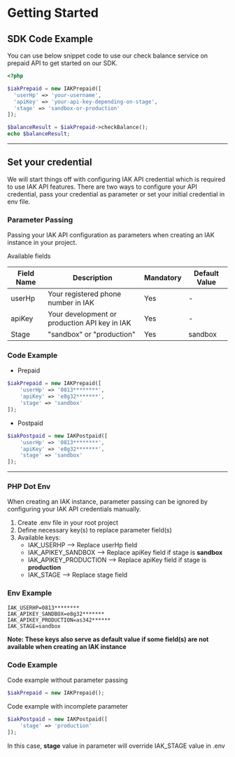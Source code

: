 # Getting Started

## SDK Code Example
You can use below snippet code to use our check balance service on prepaid API to get started on our SDK.
```php
<?php

$iakPrepaid = new IAKPrepaid([
  'userHp' => 'your-username',
  'apiKey' => 'your-api-key-depending-on-stage',
  'stage' => 'sandbox-or-production'
]);

$balanceResult = $iakPrepaid->checkBalance();
echo $balanceResult;
```
---

## Set your credential
We will start things off with configuring IAK API credential which is required to use IAK API features. There are two ways to configure your API credential, pass your credential as parameter or set your initial credential in env file.

### Parameter Passing
Passing your IAK API configuration as parameters when creating an IAK instance in your project.

Available fields

| Field Name | Description | Mandatory | Default Value |
|---|---|---|---|
| userHp | Your registered phone number in IAK | Yes | - |
| apiKey | Your development or production API key in IAK | Yes | - |
| Stage | "sandbox" or "production" | Yes | sandbox |

### Code Example
- Prepaid
```php
$iakPrepaid = new IAKPrepaid([
    'userHp' => '0813********',
    'apiKey' => 'e8g32*******',
    'stage' => 'sandbox'
]);
```
- Postpaid
```php
$iakPostpaid = new IAKPostpaid([
    'userHp' => '0813********',
    'apiKey' => 'e8g32*******',
    'stage' => 'sandbox'
]);
```
---

### PHP Dot Env
When creating an IAK instance, parameter passing can be ignored by configuring your IAK API credentials manually.
1. Create .env file in your root project
2. Define necessary key(s) to replace parameter field(s)
3. Available keys:
    - IAK_USERHP --> Replace userHp field
    - IAK_APIKEY_SANDBOX --> Replace apiKey field if stage is **sandbox**
    - IAK_APIKEY_PRODUCTION --> Replace apiKey field if stage is **production**
    - IAK_STAGE --> Replace stage field


### Env Example
```
IAK_USERHP=0813********
IAK_APIKEY_SANDBOX=e8g32*******
IAK_APIKEY_PRODUCTION=as342******
IAK_STAGE=sandbox
```
**Note: These keys also serve as default value if some field(s) are not available when creating an IAK instance**

### Code Example

Code example without parameter passing
```php
$iakPrepaid = new IAKPrepaid();
```

Code example with incomplete parameter
```php
$iakPostpaid = new IAKPostpaid([
    'stage' => 'production'
]);
```
In this case, **stage** value in parameter will override IAK_STAGE value in .env